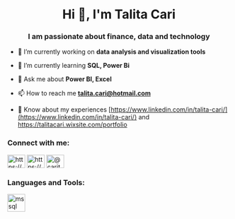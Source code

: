 
<h1 align="center">Hi 👋, I'm Talita Cari</h1>
<h3 align="center">I am passionate about finance, data and technology</h3>

- 🔭 I’m currently working on **data analysis and visualization tools**

- 🌱 I’m currently learning **SQL, Power Bi**

- 💬 Ask me about **Power BI, Excel**

- 📫 How to reach me **talita.cari@hotmail.com**

- 📄 Know about my experiences [https://www.linkedin.com/in/talita-cari/](https://www.linkedin.com/in/talita-cari/) and 
https://talitacari.wixsite.com/portfolio

<h3 align="left">Connect with me:</h3>
<p align="left">
<a href="https://linkedin.com/in/https://www.linkedin.com/in/talita-cari/" target="blank"><img align="center" src="https://raw.githubusercontent.com/rahuldkjain/github-profile-readme-generator/master/src/images/icons/Social/linked-in-alt.svg" alt="https://www.linkedin.com/in/talita-cari/" height="30" width="40" /></a>
<a href="https://fb.com/https://www.facebook.com/talita.cari" target="blank"><img align="center" src="https://raw.githubusercontent.com/rahuldkjain/github-profile-readme-generator/master/src/images/icons/Social/facebook.svg" alt="https://www.facebook.com/talita.cari" height="30" width="40" /></a>
<a href="https://instagram.com/@caritalita" target="blank"><img align="center" src="https://raw.githubusercontent.com/rahuldkjain/github-profile-readme-generator/master/src/images/icons/Social/instagram.svg" alt="@caritalita" height="30" width="40" /></a>
</p>

<h3 align="left">Languages and Tools:</h3>
<p align="left"> <a href="https://www.microsoft.com/en-us/sql-server" target="_blank" rel="noreferrer"> <img src="https://www.svgrepo.com/show/303229/microsoft-sql-server-logo.svg" alt="mssql" width="40" height="40"/> </a> </p>



<!--
**TalitaCari/TalitaCari** is a ✨ _special_ ✨ repository because its `README.md` (this file) appears on your GitHub profile.

Here are some ideas to get you started:

- 🔭 I’m currently working on .
- 🌱 I’m currently learning ...
- 👯 I’m looking to collaborate on ...
- 🤔 I’m looking for help with ...
- 💬 Ask me about ...
- 📫 How to reach me: ...
- 😄 Pronouns: ...
- ⚡ Fun fact: ...
-->
